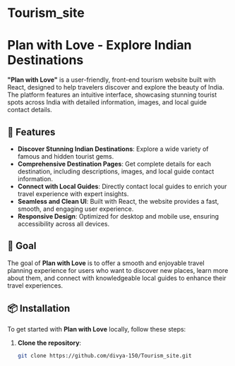 # Tourism_site
# Plan with Love - Explore Indian Destinations

**"Plan with Love"** is a user-friendly, front-end tourism website built with React, designed to help travelers discover and explore the beauty of India. The platform features an intuitive interface, showcasing stunning tourist spots across India with detailed information, images, and local guide contact details.

## 🚀 Features

- **Discover Stunning Indian Destinations**: Explore a wide variety of famous and hidden tourist gems.
- **Comprehensive Destination Pages**: Get complete details for each destination, including descriptions, images, and local guide contact information.
- **Connect with Local Guides**: Directly contact local guides to enrich your travel experience with expert insights.
- **Seamless and Clean UI**: Built with React, the website provides a fast, smooth, and engaging user experience.
- **Responsive Design**: Optimized for desktop and mobile use, ensuring accessibility across all devices.

## 🎯 Goal

The goal of **Plan with Love** is to offer a smooth and enjoyable travel planning experience for users who want to discover new places, learn more about them, and connect with knowledgeable local guides to enhance their travel experiences.

## 📦 Installation

To get started with **Plan with Love** locally, follow these steps:

1. **Clone the repository**:
   ```bash
   git clone https://github.com/divya-150/Tourism_site.git
